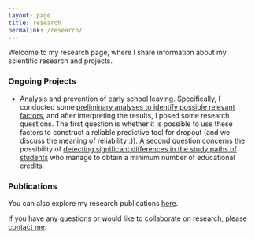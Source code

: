```yaml
---
layout: page
title: research
permalink: /research/
---
```


Welcome to my research page, where I share information about my scientific research and projects.

### Ongoing Projects 

* Analysis and prevention of early school leaving. Specifically, I conducted some [preliminary analyses to identify possible relevant factors](academic-risk/preliminar), and after interpreting the results, I posed some research questions. The first question is whether it is possible to use these factors to construct a reliable predictive tool for dropout (and we discuss the meaning of reliability :)). A second question concerns the possibility of [detecting significant differences in the study paths of students](academic-risk/path-analysis) who manage to obtain a minimum number of educational credits. 

<!-- ### Completed Projects -->

### Publications

You can also explore my research publications [here](../publications).

If you have any questions or would like to collaborate on research, please [contact me](../contact).

